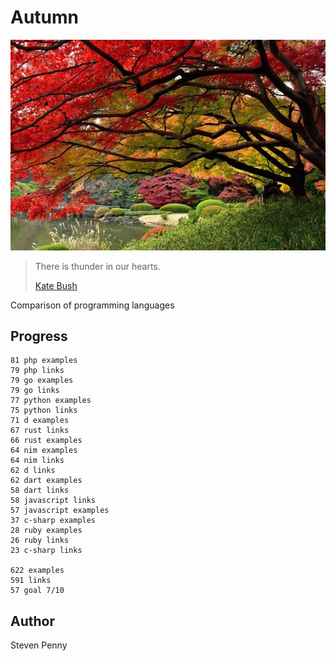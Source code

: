 # Autumn

![hero](docs/image.jpg)

> There is thunder in our hearts.
>
> [Kate Bush](//youtu.be/8rIjsa85UVk)

Comparison of programming languages

## Progress

~~~
81 php examples
79 php links
79 go examples
79 go links
77 python examples
75 python links
71 d examples
67 rust links
66 rust examples
64 nim examples
64 nim links
62 d links
62 dart examples
58 dart links
58 javascript links
57 javascript examples
37 c-sharp examples
28 ruby examples
26 ruby links
23 c-sharp links

622 examples
591 links
57 goal 7/10
~~~

## Author

Steven Penny
